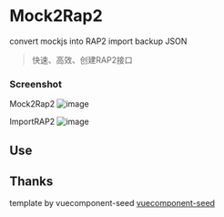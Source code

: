 # Mock2Rap2

convert mockjs into RAP2 import backup JSON

> 快速、高效、创建RAP2接口 

### Screenshot

Mock2Rap2
![image](exapmle/mock2rap.gif)

ImportRAP2
![image](exapmle/importRap2.gif)

## Use

## Thanks
template by vuecomponent-seed
[vuecomponent-seed](https://github.com/zouhangwithsweet/vuecomponent-seed) 